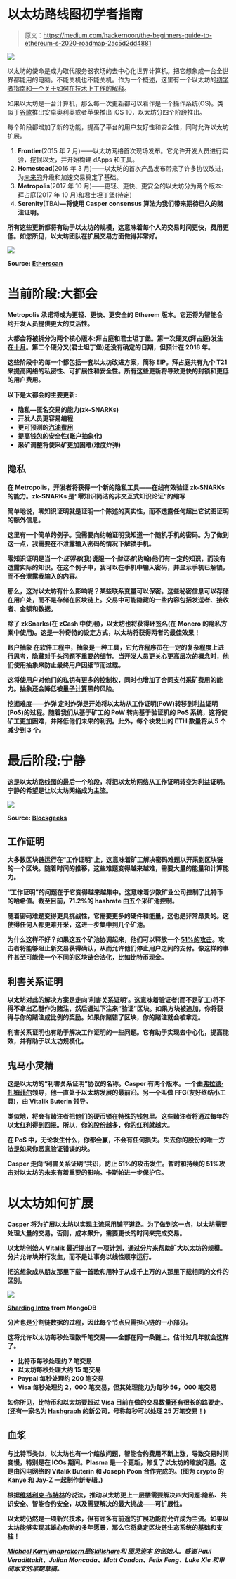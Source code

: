# 以太坊路线图初学者指南

> 原文：<https://medium.com/hackernoon/the-beginners-guide-to-ethereum-s-2020-roadmap-2ac5d2dd4881>

![](img/06cdb60ef45fa51cb93fb50d711050df.png)

以太坊的使命是成为取代服务器农场的去中心化世界计算机。把它想象成一台全世界都能用的电脑。不能关机也不能关机。作为一个概述，这里有一个以太坊的[初学者指南和一个关于](https://blog.coinbase.com/a-beginners-guide-to-ethereum-46dd486ceecf)[如何在技术上工作的解释](/@preethikasireddy/how-does-ethereum-work-anyway-22d1df506369)。

如果以太坊是一台计算机，那么每一次更新都可以看作是一个操作系统(OS)。类似于[谷歌](https://hackernoon.com/tagged/google)推出安卓奥利奥或者苹果推出 iOS 10，以太坊分四个阶段推出。

每个阶段都增加了新的功能，提高了平台的用户友好性和安全性，同时允许以太坊扩展。

1.  **Frontier**(2015 年 7 月)——以太坊网络首次现场发布。它允许开发人员进行实验，挖掘以太，并开始构建 dApps 和工具。
2.  **Homestead**(2016 年 3 月)——以太坊的首次产品发布带来了许多协议改进，为[未来的](https://hackernoon.com/tagged/future)升级和加速交易奠定了基础。
3.  **Metropolis**(2017 年 10 月)——更轻、更快、更安全的以太坊分为两个版本:拜占庭(2017 年 10 月)和君士坦丁堡(待定)
4.  **Serenity**(TBA)**—将使用 Casper consensus 算法为我们带来期待已久的赌注证明。**

**所有这些更新都将有助于以太坊的规模，这意味着每个人的交易时间更快，费用更低。如您所见，以太坊团队在扩展交易方面做得非常好。**

**![](img/940f9a827651c42f5ccff93d1185cbd3.png)**

**Source: [Etherscan](https://etherscan.io/chart/tx)**

# **当前阶段:大都会**

**Metropolis 承诺将成为更轻、更快、更安全的 Etherem 版本。它还将为智能合约开发人员提供更大的灵活性。**

**大都会将被拆分为两个核心版本:拜占庭和君士坦丁堡。第一次硬叉(拜占庭)发生在[十月](https://www.coindesk.com/ethereum-executes-blockchain-hard-fork-byzantium/)。第二个硬分叉(君士坦丁堡)还没有确定的日期，但预计在 2018 年。**

**这些阶段中的每一个都包括一套以太坊改进方案，简称 EIP。拜占庭共有九个 T21 来提高网络的私密性、可扩展性和安全性。所有这些更新将导致更快的封锁和更低的用户费用。**

**以下是大都会的主要更新:**

*   **隐私—匿名交易的能力(zk-SNARKs)**
*   **开发人员更容易编程**
*   **更可预测的[汽油费用](https://ethereum.stackexchange.com/questions/3/what-is-meant-by-the-term-gas)**
*   **提高钱包的安全性(账户抽象化)**
*   **采矿调整将使采矿更加困难(难度炸弹)**

## **隐私**

**在 Metropolis，开发者将获得一个新的隐私工具——在线有效验证 zk-SNARKs 的能力。zk-SNARKs 是“零知识简洁的非交互式知识论证”的缩写**

**简单地说，零知识证明就是证明一个陈述的真实性，而不透露任何超出它试图证明的额外信息。**

**这里有一个简单的例子。我需要向约翰证明我知道一个随机手机的密码。为了做到这一点，我需要在不泄露输入密码的情况下解锁手机。**

**零知识证明是当一个*证明者*(我)说服一个*验证者*(约翰)他们有一定的知识，而没有透露实际的知识。在这个例子中，我可以在手机中输入密码，并显示手机已解锁，而不会泄露我输入的内容。**

**那么，这对以太坊有什么影响呢？某些联系变量可以保密。这些秘密信息可以存储在用户处，而不是存储在区块链上。交易中可能隐藏的一些内容包括发送者、接收者、金额和数据。**

**除了 zkSnarks(在 zCash 中使用)，以太坊也将获得环签名(在 Monero 的隐私方案中使用)。这是一种奇特的设定方式，以太坊将获得两者的最佳效果！**

****账户抽象** 在软件工程中，抽象是一种工具，它允许程序员在一定的复杂程度上进行思考，隐藏对手头问题不重要的细节。当开发人员更关心更高层次的概念时，他们使用抽象来防止最终用户因细节而过载。**

**这将使用户对他们的私钥有更多的控制权，同时也增加了合同支付采矿费用的能力。抽象还会降低被[量子计算](https://hackernoon.com/how-i-cornered-the-bitcoin-mining-market-using-a-quantum-computer-9e5dceba9f92)黑的风险。**

****挖掘难度——炸弹** 定时炸弹是开始将以太坊从工作证明(PoW)转移到利益证明(PoS)的过程。随着我们从基于矿工的 PoW 转向基于验证机的 PoS 系统，这将使矿工更加困难，并降低他们未来的利润。此外，每个块发出的 ETH 数量将从 5 个减少到 3 个。**

# **最后阶段:宁静**

**这是以太坊路线图的最后一个阶段，将把以太坊网络从工作证明转变为利益证明。宁静的希望是让以太坊网络成为主流。**

**![](img/6a53cccebc3205c84d6281f53c0d8b75.png)**

**Source: [Blockgeeks](https://blockgeeks.com/guides/proof-of-work-vs-proof-of-stake/)**

## **工作证明**

**大多数区块链运行在“工作证明”上，这意味着矿工解决密码难题以开采到区块链的一个区块。随着时间的推移，这些难题变得越来越难，需要大量的能量和计算能力。**

**“工作证明”的问题在于它变得越来越集中。这意味着少数矿业公司控制了比特币的哈希值。截至目前，71.2%的 hashrate 由五个采矿池控制。**

**随着密码难题变得更具挑战性，它需要更多的硬件和能量，这也是非常昂贵的。这使得任何人都更难开采，这进一步集中到几个矿池。**

**为什么这样不好？如果这五个矿池协调起来，他们可以释放一个 [51%的攻击](https://www.investopedia.com/terms/1/51-attack.asp)。攻击者将能够阻止新交易获得确认，从而允许他们停止用户之间的支付。像这样的事件甚至可能使一个不同的区块链合法化，比如比特币现金。**

## **利害关系证明**

**以太坊对此的解决方案是走向‘利害关系证明’。这意味着验证者(而不是矿工)将不得不拿出乙醚作为赌注，然后通过下注来“验证”区块。如果方块被追加，你将获得与你的赌注成比例的奖励。如果你赌错了区块，你的赌注就会被拿走。**

**利害关系证明也有助于解决工作证明的一些问题。它有助于实现去中心化，提高能效，并有助于以太坊规模化。**

## **鬼马小灵精**

**这是以太坊的“利害关系证明”协议的名称。Casper 有两个版本。一个由[弗拉德·扎姆菲尔](https://twitter.com/VladZamfir?ref_src=twsrc%5Egoogle%7Ctwcamp%5Eserp%7Ctwgr%5Eauthor)领导，他一直处于以太坊发展的最前沿。另一个叫做 FFG(友好终结小工具)，由 Vitalik Buterin 领导。**

**类似地，将会有赌注者把他们的硬币锁在特殊的钱包里。这些赌注者将通过每年的以太红利得到回报。所以，你的股份越多，你的红利就越大。**

**在 PoS 中，无论发生什么，你都会赢，不会有任何损失。失去你的股份的唯一方法是如果你恶意验证错误的块。**

**Casper 走向“利害关系证明”共识，防止 51%的攻击发生。暂时和持续的 51%攻击对以太坊的未来有着重要的影响。卡斯帕进一步保护它。**

# **以太坊如何扩展**

**Casper 将为扩展以太坊以实现主流采用铺平道路。为了做到这一点，以太坊需要处理大量的交易。否则，成本飙升，需要更长的时间来完成交易。**

**以太坊创始人 Vitalik 最近提出了一项计划，通过分片来帮助扩大以太坊的规模。分片允许块并行发生，而不是让事务以线性顺序运行。**

**把这想象成从朋友那里下载一首歌和用种子从成千上万的人那里下载相同的文件的区别。**

**![](img/4a9ab5a5bad3778a45b7ef6beacb7ee0.png)**

**[Sharding Intro](https://docs.mongodb.com/v3.0/core/sharding-introduction/) from MongoDB**

**分片也是分割链数据的过程，因此每个节点只需担心链的一小部分。**

**这将允许以太坊每秒处理数千笔交易——全部在同一条链上。估计过几年就会这样了。**

*   **比特币每秒处理约 7 笔交易**
*   **以太坊每秒处理大约 15 笔交易**
*   **Paypal 每秒处理约 200 笔交易**
*   **Visa 每秒处理约 2，000 笔交易，但其处理能力为每秒 56，000 笔交易**

**如你所见，比特币和以太坊要超过 Visa 目前在做的交易数量还有很长的路要走。(还有一家名为 [Hashgraph](https://squawker.org/technology/blockchain-just-became-obsolete-the-future-is-hashgraph/) 的新公司，号称每秒可以处理 25 万笔交易！)**

## **血浆**

**与比特币类似，以太坊也有一个缩放问题，智能合约费用不断上涨，导致交易时间变慢，特别是在 ICOs 期间。Plasma 是一个更新，修复了以太坊的缩放问题。这是由闪电网络的 Vitalik Buterin 和 Joseph Poon 合作完成的。(图为 crypto 的 Kanye 和 Jay-Z 一起制作新专辑。)**

**根据[维塔利克·布特林](http://ethereumworldnews.com/2020-roadmap-ethereum/)的说法，推动以太坊更上一层楼需要解决四大问题:隐私、共识安全、智能合约安全，以及需要解决的最大挑战——可扩展性。**

**以太坊仍然是一项新兴技术，但有许多有前途的扩展功能将允许成为主流。如果以太坊能够实现其雄心勃勃的多年愿景，那么它将奠定区块链生态系统的基础和支柱！**

**[*Michael Karnjanaprakorn*](http://mikekarnj.com)*是*[*Skillshare*](http://skillshare.com)*和* [*图灵资本*](http://turing.capital) *的创始人。感谢 Paul Veradittakit、Julian Moncada、Matt Condon、Felix Feng、Luke Xie 和审阅本文的早期草稿。***